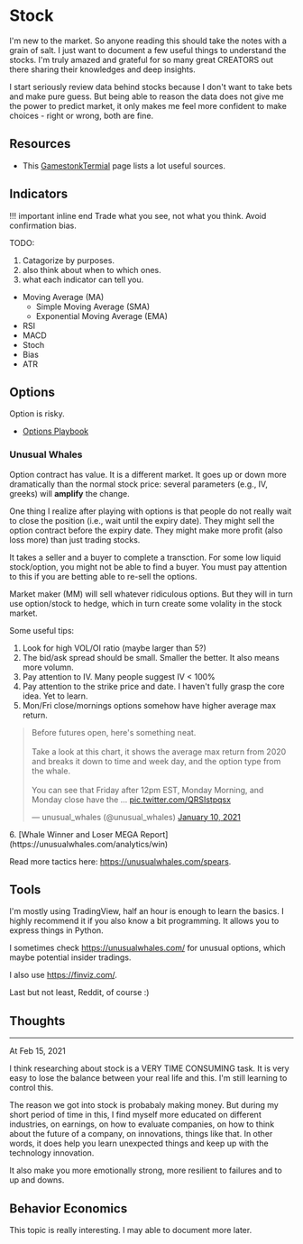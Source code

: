 # Stock

I'm new to the market.
So anyone reading this should take the notes with a grain of salt.
I just want to document a few useful things to understand the stocks.
I'm truly amazed and grateful for so many great CREATORS out there
sharing their knowledges and deep insights.

I start seriously review data behind stocks because I don't want to take bets and make pure guess.
But being able to reason the data does not give me the power to predict market,
it only makes me feel more confident to make choices - right or wrong, both are fine.

## Resources

- This [GamestonkTermial](https://github.com/DidierRLopes/GamestonkTerminal) page lists a lot useful sources. 

## Indicators

!!! important inline end
    Trade what you see, not what you think.
    Avoid confirmation bias.

TODO:
1. Catagorize by purposes.
2. also think about when to which ones.
3. what each indicator can tell you.

- Moving Average (MA)
    - Simple Moving Average (SMA)
    - Exponential Moving Average (EMA)
- RSI
- MACD
- Stoch
- Bias
- ATR

## Options

Option is risky.

- [Options Playbook](https://optionsplaybook.com/)

### Unusual Whales

Option contract has value. It is a different market.
It goes up or down more dramatically than the normal stock price:
several parameters (e.g., IV, greeks) will **amplify** the change.

One thing I realize after playing with options is that
people do not really wait to close the position (i.e., wait until the expiry date).
They might sell the option contract before the expiry date.
They might make more profit (also loss more) than just trading stocks.

It takes a seller and a buyer to complete a transction.
For some low liquid stock/option, you might not be able to find a buyer.
You must pay attention to this if you are betting able to re-sell the options.

Market maker (MM) will sell whatever ridiculous options.
But they will in turn use option/stock to hedge,
which in turn create some volality in the stock market.

Some useful tips:

1. Look for high VOL/OI ratio (maybe larger than 5?)
2. The bid/ask spread should be small. Smaller the better. It also means more volumn.
3. Pay attention to IV. Many people suggest IV < 100%
4. Pay attention to the strike price and date. I haven't fully grasp the core idea. Yet to learn.
5. Mon/Fri close/mornings options somehow have  higher average max return.
<blockquote class="twitter-tweet"><p lang="en" dir="ltr">Before futures open, here&#39;s something neat.<br><br>Take a look at this chart, it shows the average max return from 2020 and breaks it down to time and week day, and the option type from the whale.<br><br>You can see that Friday after 12pm EST, Monday Morning, and Monday close have the ... <a href="https://t.co/QRSIstpqsx">pic.twitter.com/QRSIstpqsx</a></p>&mdash; unusual_whales (@unusual_whales) <a href="https://twitter.com/unusual_whales/status/1348387698973712385?ref_src=twsrc%5Etfw">January 10, 2021</a></blockquote> <script async src="https://platform.twitter.com/widgets.js" charset="utf-8"></script>
6. [Whale Winner and Loser MEGA Report](https://unusualwhales.com/analytics/win)

Read more tactics here: https://unusualwhales.com/spears.

## Tools

I'm mostly using TradingView, half an hour is enough to learn the basics.
I highly recommend it if you also know a bit programming. It allows you
to express things in Python.

I sometimes check https://unusualwhales.com/ for unusual options,
which maybe potential insider tradings.

I also use https://finviz.com/.

Last but not least, Reddit, of course :)

## Thoughts

---
At Feb 15, 2021

I think researching about stock is a VERY TIME CONSUMING task.
It is very easy to lose the balance between your real life and this.
I'm still learning to control this.

The reason we got into stock is probabaly making money.
But during my short period of time in this,
I find myself more educated on different industries, on earnings,
on how to evaluate companies, on how to think about the future of a company,
on innovations, things like that.
In other words, it does help you learn unexpected things and keep up with the technology innovation.

It also make you more emotionally strong, more resilient to failures and to up and downs.

## Behavior Economics
This topic is really interesting.
I may able to document more later.
